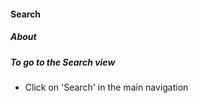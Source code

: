 #### Search

##### About

##### To go to the Search view

* Click on 'Search' in the main navigation
